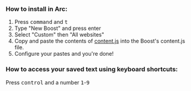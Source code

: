 ### How to install in Arc:

1. Press <kbd>command</kbd> and <kbd>t</kbd>
2. Type "New Boost" and press enter
3. Select "Custom" then "All websites"
4. Copy and paste the contents of [content.js](https://github.com/cortez/row/content.js) into the Boost's content.js file.
5. Configure your pastes and you're done!

### How to access your saved text using keyboard shortcuts:

Press <kbd>control</kbd> and a number <kbd>1</kbd>-<kbd>9</kbd>
